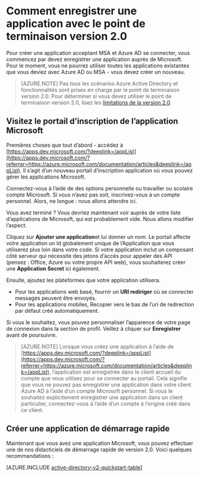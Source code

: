 <properties
    pageTitle="inscription de l’application 2.0 | Microsoft Azure"
    description="Comment enregistrer une application auprès de Microsoft pour l’activation de se connecter et accéder aux services Microsoft à l’aide de point de terminaison de la version 2.0"
    services="active-directory"
    documentationCenter=""
    authors="dstrockis"
    manager="mbaldwin"
    editor=""/>

<tags
    ms.service="active-directory"
    ms.workload="identity"
    ms.tgt_pltfrm="na"
    ms.devlang="na"
    ms.topic="article"
    ms.date="09/16/2016"
    ms.author="dastrock"/>

# <a name="how-to-register-an-app-with-the-v20-endpoint"></a>Comment enregistrer une application avec le point de terminaison version 2.0

Pour créer une application acceptant MSA et Azure AD se connecter, vous commencez par devez enregistrer une application auprès de Microsoft.  Pour le moment, vous ne pourrez utiliser toutes les applications existantes que vous deviez avec Azure AD ou MSA - vous devez créer un nouveau.

> [AZURE.NOTE]
    Pas tous les scénarios Azure Active Directory et fonctionnalités sont prises en charge par le point de terminaison version 2.0.  Pour déterminer si vous devez utiliser le point de terminaison version 2.0, lisez les [limitations de la version 2.0](active-directory-v2-limitations.md).

## <a name="visit-the-microsoft-app-registration-portal"></a>Visitez le portail d’inscription de l’application Microsoft
Premières choses que tout d’abord - accédez à [https://apps.dev.microsoft.com/?deeplink=/appList](https://apps.dev.microsoft.com/?referrer=https://azure.microsoft.com/documentation/articles&deeplink=/appList).  Il s’agit d’un nouveau portail d’inscription application où vous pouvez gérer les applications Microsoft.

Connectez-vous à l’aide de des options personnelle ou travailler ou scolaire compte Microsoft.  Si vous n’avez pas soit, inscrivez-vous à un compte personnel. Alors, ne longue : nous allons attendre ici.

Vous avez terminé ? Vous devriez maintenant voir auprès de votre liste d’applications de Microsoft, qui est probablement vide.  Nous allons modifier l’aspect.

Cliquez sur **Ajouter une application**et lui donner un nom.  Le portail affecte votre application un Id globalement unique de l’Application que vous utiliserez plus loin dans votre code.  Si votre application inclut un composant côté serveur qui nécessite des jetons d’accès pour appeler des API (pensez : Office, Azure ou votre propre API web), vous souhaiterez créer une **Application Secret** ici également.
<!-- TODO: Link for app secrets -->

Ensuite, ajoutez les plateformes que votre application utilisera.

- Pour les applications web basé, fournir un **URI rediriger** où se connecter messages peuvent être envoyés.
- Pour les applications mobiles, Recopier vers le bas de l’uri de redirection par défaut créé automatiquement.

Si vous le souhaitez, vous pouvez personnaliser l’apparence de votre page de connexion dans la section de profil.  Veillez à cliquer sur **Enregistrer** avant de poursuivre.

> [AZURE.NOTE] Lorsque vous créez une application à l’aide de [https://apps.dev.microsoft.com/?deeplink=/appList](https://apps.dev.microsoft.com/?referrer=https://azure.microsoft.com/documentation/articles&deeplink=/appList), l’application est enregistrée dans le client accueil du compte que vous utilisez pour se connecter au portail.  Cela signifie que vous ne pouvez pas enregistrer une application dans votre client Azure AD à l’aide d’un compte Microsoft personnel.  Si vous le souhaitez explicitement enregistrer une application dans un client particulier, connectez-vous à l’aide d’un compte à l’origine créé dans ce client.

## <a name="build-a-quick-start-app"></a>Créer une application de démarrage rapide
Maintenant que vous avez une application Microsoft, vous pouvez effectuer une de nos didacticiels de démarrage rapide de version 2.0.  Voici quelques recommandations :

[AZURE.INCLUDE [active-directory-v2-quickstart-table](../../includes/active-directory-v2-quickstart-table.md)]
